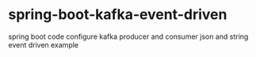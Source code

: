 # spring-boot-kafka-event-driven
spring boot code configure kafka producer and consumer json and string event driven example

